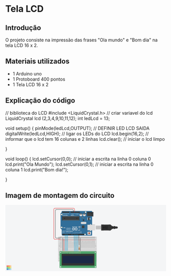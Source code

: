 # Tela LCD

## Introdução
  O projeto consiste na impressão das frases "Ola mundo" e "Bom dia" na tela LCD 16 x 2.

## Materiais utilizados
- 1 Arduino uno
- 1 Protoboard 400 pontos
- 1 Tela LCD 16 x 2

## Explicação do código

// biblioteca do LCD
#include <LiquidCrystal.h> 
// criar variavel do lcd
LiquidCrystal lcd (2,3,4,9,10,11,12);
int ledLcd = 13;


void setup()
{
  pinMode(ledLcd,OUTPUT); // DEFINIR LED LCD SAIDA
  digitalWrite(ledLcd,HIGH); // ligar os LEDs do LCD
  lcd.begin(16,2); // informar que o lcd tem 16 colunas e 2 linhas
  lcd.clear(); // iniciar o lcd limpo
  
}

void loop()
{
  lcd.setCursor(0,0); // iniciar a escrita na linha 0 coluna 0
  lcd.print("Ola Mundo");
  lcd.setCursor(0,1); // iniciar a escrita na linha 0 coluna 1
  lcd.print("Bom dia!");
  
}

## Imagem de montagem do circuito

![|Tela LCD](tela_LCD.png)
